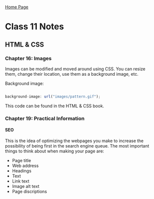 [Home Page](https://devaoc.github.io/reading-notes/)

# Class 11 Notes

## HTML & CSS

### Chapter 16: Images

Images can be modified and moved around using CSS. You can resize them, change their location, use them as a background image, etc.

Background image:

``` Javascript

background-image: url("images/pattern.gif");

```

This code can be found in the HTML & CSS book.

### Chapter 19: Practical Information

#### SEO

This is the idea of optimizing the webpages you make to increase the possibility of being first in the search engine queue. The most important things to think about when making your page are:

- Page title
- Web address
- Headings
- Text
- Link text
- Image alt text
- Page discriptions